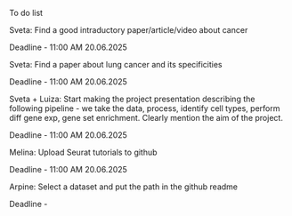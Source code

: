 To do list

Sveta: Find a good intraductory paper/article/video about cancer

Deadline -  11:00 AM 20.06.2025

Sveta: Find a paper about lung cancer and its specificities 

Deadline -  11:00 AM 20.06.2025

Sveta + Luiza: Start making the project presentation describing the following pipeline - we take the data, process, identify cell types, perform diff gene exp, gene set enrichment. Clearly mention the aim of the project. 

Deadline -  11:00 AM 20.06.2025

Melina: Upload Seurat tutorials to github

Deadline -  11:00 AM 20.06.2025

Arpine: Select a dataset and put the path in the github readme

Deadline -  
